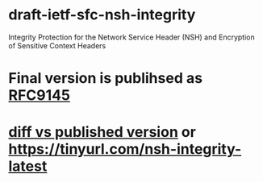 # draft-ietf-sfc-nsh-integrity
Integrity Protection for the Network Service Header (NSH) and Encryption of Sensitive Context Headers

# Final version is publihsed as [RFC9145](https://datatracker.ietf.org/doc/rfc9145/)

# [diff vs published version](https://www.ietf.org/rfcdiff?url1=draft-ietf-sfc-nsh-integrity&url2=https://raw.githubusercontent.com/boucadair/draft-ietf-sfc-nsh-integrity/master/draft-ietf-sfc-nsh-integrity.txt) or https://tinyurl.com/nsh-integrity-latest
